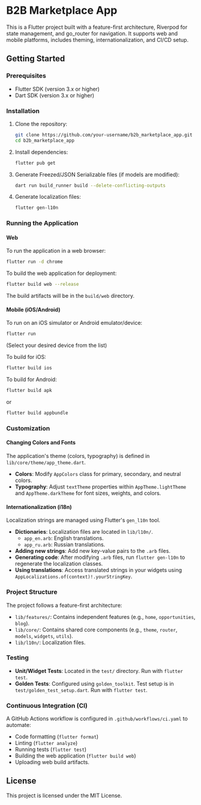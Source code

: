 # B2B Marketplace App

This is a Flutter project built with a feature-first architecture, Riverpod for state management, and go_router for navigation. It supports web and mobile platforms, includes theming, internationalization, and CI/CD setup.

## Getting Started

### Prerequisites

- Flutter SDK (version 3.x or higher)
- Dart SDK (version 3.x or higher)

### Installation

1.  Clone the repository:
    ```bash
    git clone https://github.com/your-username/b2b_marketplace_app.git
    cd b2b_marketplace_app
    ```
2.  Install dependencies:
    ```bash
    flutter pub get
    ```
3.  Generate Freezed/JSON Serializable files (if models are modified):
    ```bash
    dart run build_runner build --delete-conflicting-outputs
    ```
4.  Generate localization files:
    ```bash
    flutter gen-l10n
    ```

### Running the Application

#### Web

To run the application in a web browser:
```bash
flutter run -d chrome
```

To build the web application for deployment:
```bash
flutter build web --release
```
The build artifacts will be in the `build/web` directory.

#### Mobile (iOS/Android)

To run on an iOS simulator or Android emulator/device:
```bash
flutter run
```
(Select your desired device from the list)

To build for iOS:
```bash
flutter build ios
```

To build for Android:
```bash
flutter build apk
```
or
```bash
flutter build appbundle
```

### Customization

#### Changing Colors and Fonts

The application's theme (colors, typography) is defined in `lib/core/theme/app_theme.dart`.
-   **Colors**: Modify `AppColors` class for primary, secondary, and neutral colors.
-   **Typography**: Adjust `textTheme` properties within `AppTheme.lightTheme` and `AppTheme.darkTheme` for font sizes, weights, and colors.

#### Internationalization (i18n)

Localization strings are managed using Flutter's `gen_l10n` tool.
-   **Dictionaries**: Localization files are located in `lib/l10n/`.
    -   `app_en.arb`: English translations.
    -   `app_ru.arb`: Russian translations.
-   **Adding new strings**: Add new key-value pairs to the `.arb` files.
-   **Generating code**: After modifying `.arb` files, run `flutter gen-l10n` to regenerate the localization classes.
-   **Using translations**: Access translated strings in your widgets using `AppLocalizations.of(context)!.yourStringKey`.

### Project Structure

The project follows a feature-first architecture:
-   `lib/features/`: Contains independent features (e.g., `home`, `opportunities`, `blog`).
-   `lib/core/`: Contains shared core components (e.g., `theme`, `router`, `models`, `widgets`, `utils`).
-   `lib/l10n/`: Localization files.

### Testing

-   **Unit/Widget Tests**: Located in the `test/` directory. Run with `flutter test`.
-   **Golden Tests**: Configured using `golden_toolkit`. Test setup is in `test/golden_test_setup.dart`. Run with `flutter test`.

### Continuous Integration (CI)

A GitHub Actions workflow is configured in `.github/workflows/ci.yaml` to automate:
-   Code formatting (`flutter format`)
-   Linting (`flutter analyze`)
-   Running tests (`flutter test`)
-   Building the web application (`flutter build web`)
-   Uploading web build artifacts.

## License

This project is licensed under the MIT License.